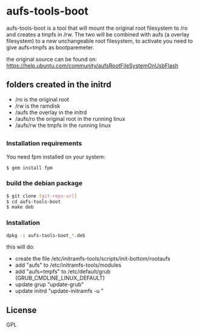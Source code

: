# aufs-tools-boot

aufs-tools-boot is a tool that will mount the original root filesystem to /ro and creates a tmpfs in /rw. The two will be combined with aufs (a overlay filesystem) to a new unchangeable root filesystem, to activate you need to give aufs=tmpfs as bootparemeter. 

the original source can be found on: https://help.ubuntu.com/community/aufsRootFileSystemOnUsbFlash

## folders created in the initrd

  - /ro is the original root
  - /rw is the ramdisk
  - /aufs the overlay in the initrd
  - /aufs/ro the original root in the running linux
  - /aufs/rw the tmpfs in the running linux

## 

### Installation requirements

You need fpm installed on your system:

```sh
$ gem install fpm
```

### build the debian package 
```sh
$ git clone [git-repo-url] 
$ cd aufs-tools-boot
$ make deb
```

### Installation
``` sh
dpkg -i aufs-tools-boot_*.deb
```
this will do:

   - create the file /etc/initramfs-tools/scripts/init-bottom/rootaufs
   - add "aufs" to /etc/initramfs-tools/modules
   - add "aufs=tmpfs" to /etc/default/grub (GRUB_CMDLINE_LINUX_DEFAULT)
   - update grup "update-grub"
   - update initrd "update-initramfs -u "

License
----

GPL

